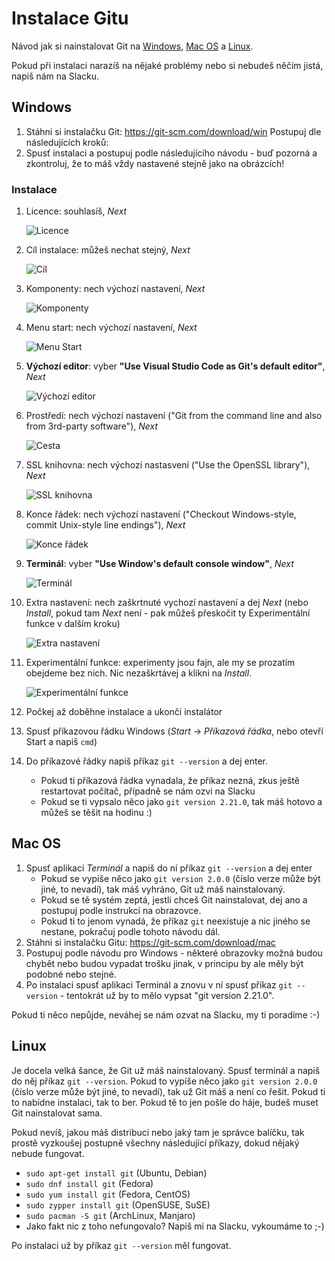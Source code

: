 # Instalace Gitu

Návod jak si nainstalovat Git na [Windows](#windows), [Mac OS](#mac-os) a [Linux](#linux).

Pokud při instalaci narazíš na nějaké problémy nebo si nebudeš něčím jistá, napiš nám na Slacku.

## Windows

1. Stáhni si instalačku Git: <https://git-scm.com/download/win>
Postupuj dle následujících kroků:
1. Spusť instalaci a postupuj podle následujícího návodu - buď pozorná a zkontroluj, že to máš vždy nastavené stejně jako na obrázcích!

### Instalace

1. Licence: souhlasíš, _Next_

   ![Licence](obrazky/git-setup-01-licence.png)
1. Cíl instalace: můžeš nechat stejný, _Next_

   ![Cíl](obrazky/git-setup-02-cil.png)
1. Komponenty: nech výchozí nastavení, _Next_

   ![Komponenty](obrazky/git-setup-03-komponenty.png)
1. Menu start: nech výchozí nastavení, _Next_

   ![Menu Start](obrazky/git-setup-04-menu.png)
1. **Výchozí editor**: vyber **"Use Visual Studio Code as Git's default editor"**, _Next_

   ![Výchozí editor](obrazky/git-setup-05-editor.png)
1. Prostředí: nech výchozí nastavení ("Git from the command line and also from 3rd-party software"), _Next_

   ![Cesta](obrazky/git-setup-06-prostredi.png)
1. SSL knihovna: nech výchozí nastasvení ("Use the OpenSSL library"), _Next_

   ![SSL knihovna](obrazky/git-setup-07-ssl.png)
1. Konce řádek: nech výchozí nastavení ("Checkout Windows-style, commit Unix-style line endings"), _Next_

   ![Konce řádek](obrazky/git-setup-08-crlf.png)
1. **Terminál**: vyber **"Use Window's default console window"**, _Next_

   ![Terminál](obrazky/git-setup-09-terminal.png)
1. Extra nastavení: nech zaškrtnuté vychozí nastavení a dej _Next_ (nebo _Install_, pokud tam _Next_ není - pak můžeš přeskočit ty Experimentální funkce v dalším kroku)

   ![Extra nastavení](obrazky/git-setup-10-extras.png)
1. Experimentální funkce: experimenty jsou fajn, ale my se prozatím obejdeme bez nich. Nic nezaškrtávej a klikni na _Install_.

   ![Experimentální funkce](obrazky/git-setup-11-experimental.png)
1. Počkej až doběhne instalace a ukonči instalátor
1. Spusť příkazovou řádku Windows (*Start* → *Příkazová řádka*, nebo otevří Start a napiš `cmd`)
1. Do příkazové řádky napiš příkaz `git --version` a dej enter.
    * Pokud ti příkazová řádka vynadala, že příkaz nezná, zkus ještě restartovat počítač, případně se nám ozvi na Slacku
    * Pokud se ti vypsalo něco jako `git version 2.21.0`, tak máš hotovo a můžeš se těšit na hodinu :)

## Mac OS

1. Spusť aplikaci *Terminál* a napiš do ní příkaz `git --version` a dej enter
    * Pokud se vypíše něco jako `git version 2.0.0` (číslo verze může být jiné, to nevadí), tak máš vyhráno, Git už máš nainstalovaný.
    * Pokud se tě systém zeptá, jestli chceš Git nainstalovat, dej ano a postupuj podle instrukcí na obrazovce.
    * Pokud ti to jenom vynadá, že příkaz `git` neexistuje a nic jiného se nestane, pokračuj podle tohoto návodu dál.
1. Stáhni si instalačku Gitu: <https://git-scm.com/download/mac>
1. Postupuj podle návodu pro Windows - některé obrazovky možná budou chybět nebo budou vypadat trošku jinak, v principu by ale měly být podobné nebo stejné.
1. Po instalaci spusť aplikaci Terminál a znovu v ní spusť příkaz `git --version` - tentokrát už by to mělo vypsat "git version 2.21.0".

Pokud ti něco nepůjde, neváhej se nám ozvat na Slacku, my ti poradíme :-)

## Linux

Je docela velká šance, že Git už máš nainstalovaný. Spusť terminál a napiš do něj příkaz `git --version`.
Pokud to vypíše něco jako `git version 2.0.0` (číslo verze může být jiné, to nevadí), tak už Git máš a není
co řešit. Pokud ti to nabídne instalaci, tak to ber. Pokud tě to jen pošle do háje, budeš muset Git nainstalovat sama.

Pokud nevíš, jakou máš distribuci nebo jaký tam je správce balíčku, tak prostě vyzkoušej postupně všechny následující příkazy,
dokud nějaký nebude fungovat.

* `sudo apt-get install git` (Ubuntu, Debian)
* `sudo dnf install git` (Fedora)
* `sudo yum install git` (Fedora, CentOS)
* `sudo zypper install git` (OpenSUSE, SuSE)
* `sudo pacman -S git` (ArchLinux, Manjaro)
* Jako fakt nic z toho nefungovalo? Napiš mi na Slacku, vykoumáme to ;-)

Po instalaci už by příkaz `git --version` měl fungovat.
